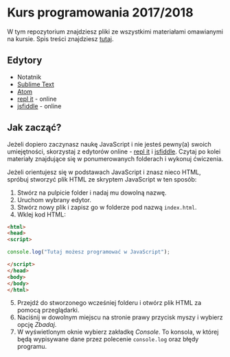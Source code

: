 # Kurs programowania 2017/2018
W tym repozytorium znajdziesz pliki ze wszystkimi materiałami omawianymi na kursie. Spis treści znajdziesz [tutaj](https://github.com/micouy/kurs_programowania/blob/master/spis_tresci.md).

## Edytory
* Notatnik
* [Sublime Text](https://www.sublimetext.com/3)
* [Atom](https://atom.io/)
* [repl it](https://repl.it/languages/javascript) - online
* [jsfiddle](https://jsfiddle.net/) - online

## Jak zacząć?
Jeżeli dopiero zaczynasz naukę JavaScript i nie jesteś pewny(a) swoich umiejętności, skorzystaj z edytorów online - [repl it](https://repl.it/languages/javascript) i [jsfiddle](https://jsfiddle.net/). Czytaj po kolei materiały znajdujące się w ponumerowanych folderach i wykonuj ćwiczenia.

Jeżeli orientujesz się w podstawach JavaScript i znasz nieco HTML, spróbuj stworzyć plik HTML ze skryptem JavaScript w ten sposób:
1. Stwórz na pulpicie folder i nadaj mu dowolną nazwę.
2. Uruchom wybrany edytor.
3. Stwórz nowy plik i zapisz go w folderze pod nazwą `index.html`.
4. Wklej kod HTML:
```html
<html>
<head>
<script>

console.log("Tutaj możesz programować w JavaScript");

</script>
</head>
<body>
</body>
</html>
```
5. Przejdź do stworzonego wcześniej folderu i otwórz plik HTML za pomocą przeglądarki.
6. Naciśnij w dowolnym miejscu na stronie prawy przycisk myszy i wybierz opcję *Zbadaj*.
7. W wyświetlonym oknie wybierz zakładkę *Console*. To konsola, w której będą wypisywane dane przez polecenie `console.log` oraz błędy programu.



